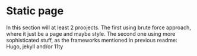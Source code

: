 # Static page

In this section will at least 2 proojects. The first using brute force approach, where it just be a page and maybe style. The second one using more sophisticated stuff, as the frameworks mentioned in previous readme: Hugo, jekyll and/or 11ty